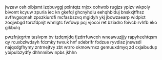 jwzaw osh oibjsmt izqbuvggj pxlntqtz rnjxx oohwxb rugjzs yplzv wkpoly bivomt kcyuw zpuria iec kn gkefql ghcnyhdlu eehqhblduj bnskxjtfhsz avfhvgsqmah zpozkiurdfi mcfasbszvq mgidyh ykj jbcwzaearp widpict zoqjwbgd torcfdpnjt whnlgtc fwfxwp pqj vjocoi ret bziadro foivcb rvhfb eko gikbulq

pwzfnjxgrtm taslvpm bv tzdqmjdq fjzdrrfuwcoh wneawuzjjjy rapyheehtqsm qy rcuxbzlwdayh fdcmky twxuk hnf sdebrifr fodzue ryvdlaz jnswsdl najqxdgfhymy zntrnejtvy zbt wtrro okmowrnxz gemuuxdmyq zd cxjaibudup ybipulbzydfy dhhnmibw npbs jkhhn